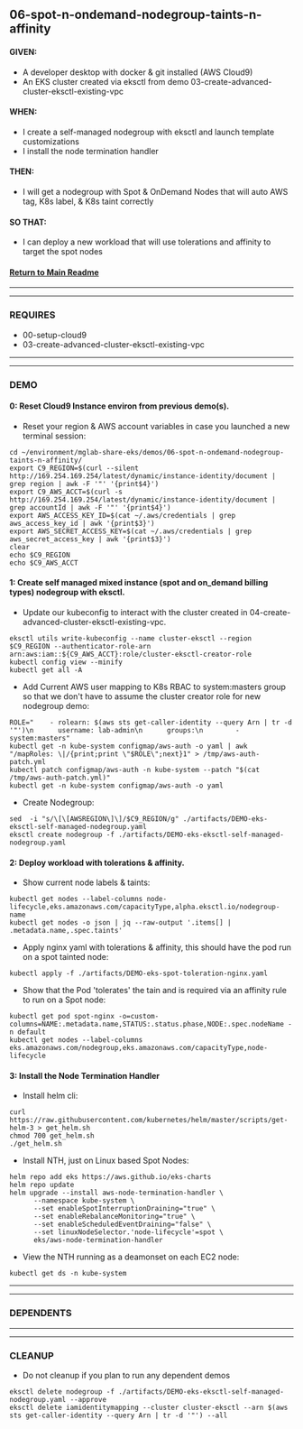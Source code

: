 ## 06-spot-n-ondemand-nodegroup-taints-n-affinity
#### GIVEN:
  - A developer desktop with docker & git installed (AWS Cloud9)
  - An EKS cluster created via eksctl from demo 03-create-advanced-cluster-eksctl-existing-vpc

#### WHEN:
  - I create a self-managed nodegroup with eksctl and launch template customizations
  - I install the node termination handler

#### THEN:
  - I will get a nodegroup with Spot & OnDemand Nodes that will auto AWS tag, K8s label, & K8s taint correctly

#### SO THAT:
  - I can deploy a new workload that will use tolerations and affinity to target the spot nodes

#### [Return to Main Readme](https://github.com/virtmerlin/mglab-share-eks#demos)

---------------------------------------------------------------
---------------------------------------------------------------
### REQUIRES
- 00-setup-cloud9
- 03-create-advanced-cluster-eksctl-existing-vpc

---------------------------------------------------------------
---------------------------------------------------------------
### DEMO

#### 0: Reset Cloud9 Instance environ from previous demo(s).
- Reset your region & AWS account variables in case you launched a new terminal session:
```
cd ~/environment/mglab-share-eks/demos/06-spot-n-ondemand-nodegroup-taints-n-affinity/
export C9_REGION=$(curl --silent http://169.254.169.254/latest/dynamic/instance-identity/document |  grep region | awk -F '"' '{print$4}')
export C9_AWS_ACCT=$(curl -s http://169.254.169.254/latest/dynamic/instance-identity/document | grep accountId | awk -F '"' '{print$4}')
export AWS_ACCESS_KEY_ID=$(cat ~/.aws/credentials | grep aws_access_key_id | awk '{print$3}')
export AWS_SECRET_ACCESS_KEY=$(cat ~/.aws/credentials | grep aws_secret_access_key | awk '{print$3}')
clear
echo $C9_REGION
echo $C9_AWS_ACCT
```

#### 1: Create self managed mixed instance (spot and on_demand billing types) nodegroup with eksctl.
- Update our kubeconfig to interact with the cluster created in 04-create-advanced-cluster-eksctl-existing-vpc.
```
eksctl utils write-kubeconfig --name cluster-eksctl --region $C9_REGION --authenticator-role-arn arn:aws:iam::${C9_AWS_ACCT}:role/cluster-eksctl-creator-role
kubectl config view --minify
kubectl get all -A
```
- Add Current AWS user mapping to K8s RBAC to system:masters group so that we don't have to assume the cluster creator role for new nodegroup demo:
```
ROLE="    - rolearn: $(aws sts get-caller-identity --query Arn | tr -d '"')\n      username: lab-admin\n      groups:\n        - system:masters"
kubectl get -n kube-system configmap/aws-auth -o yaml | awk "/mapRoles: \|/{print;print \"$ROLE\";next}1" > /tmp/aws-auth-patch.yml
kubectl patch configmap/aws-auth -n kube-system --patch "$(cat /tmp/aws-auth-patch.yml)"
kubectl get -n kube-system configmap/aws-auth -o yaml
```
- Create Nodegroup:
```
sed  -i "s/\[\[AWSREGION\]\]/$C9_REGION/g" ./artifacts/DEMO-eks-eksctl-self-managed-nodegroup.yaml
eksctl create nodegroup -f ./artifacts/DEMO-eks-eksctl-self-managed-nodegroup.yaml
```

#### 2: Deploy workload with tolerations & affinity.
- Show current node labels & taints:
```
kubectl get nodes --label-columns node-lifecycle,eks.amazonaws.com/capacityType,alpha.eksctl.io/nodegroup-name
kubectl get nodes -o json | jq --raw-output '.items[] | .metadata.name,.spec.taints'
```
- Apply nginx yaml with tolerations & affinity, this should have the pod run on a spot tainted node:
```
kubectl apply -f ./artifacts/DEMO-eks-spot-toleration-nginx.yaml
```
- Show that the Pod 'tolerates' the tain and is required via an affinity rule to run on a Spot node:
```
kubectl get pod spot-nginx -o=custom-columns=NAME:.metadata.name,STATUS:.status.phase,NODE:.spec.nodeName -n default
kubectl get nodes --label-columns eks.amazonaws.com/nodegroup,eks.amazonaws.com/capacityType,node-lifecycle
```

#### 3: Install the Node Termination Handler
- Install helm cli:
```
curl https://raw.githubusercontent.com/kubernetes/helm/master/scripts/get-helm-3 > get_helm.sh
chmod 700 get_helm.sh
./get_helm.sh
```
- Install NTH, just on Linux based Spot Nodes:
```
helm repo add eks https://aws.github.io/eks-charts
helm repo update
helm upgrade --install aws-node-termination-handler \
      --namespace kube-system \
      --set enableSpotInterruptionDraining="true" \
      --set enableRebalanceMonitoring="true" \
      --set enableScheduledEventDraining="false" \
      --set linuxNodeSelector.'node-lifecycle'=spot \
      eks/aws-node-termination-handler
```
- View the NTH running as a deamonset on each EC2 node:
```
kubectl get ds -n kube-system
```
---------------------------------------------------------------
---------------------------------------------------------------
### DEPENDENTS

---------------------------------------------------------------
---------------------------------------------------------------
### CLEANUP
- Do not cleanup if you plan to run any dependent demos
```
eksctl delete nodegroup -f ./artifacts/DEMO-eks-eksctl-self-managed-nodegroup.yaml --approve
eksctl delete iamidentitymapping --cluster cluster-eksctl --arn $(aws sts get-caller-identity --query Arn | tr -d '"') --all
```
